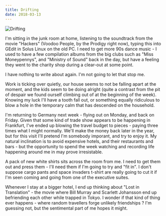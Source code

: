 ```yaml
---
title: Drifting
date: 2018-03-13
---
```


![Drifting](https://source.unsplash.com/jpkvklXwt98/1600x900)

I'm sitting in the junk room at home, listening to the soundtrack from the movie "Hackers" (Voodoo People, by the Prodigy right now), typing this into GEdit in Solus Linux on the old PC. I need to get more 90s dance music - I used to have a few compilation albums from the big clubs such as "Miss Moneypennys", and "Ministry of Sound" back in the day, but have a feeling they went to the charity shop during a clear-out at some point.

I have nothing to write about again. I'm not going to let that stop me.

Work is ticking over quietly, our house seems to not be falling apart at the moment, and the kids seem to be doing alright (quite a contrast from the pit of despair we found ourself climbing out of at the beginning of the week). Knowing my luck I'll have a tooth fall out, or something equally ridiculous to blow a hole in the temporary calm that has descended on the household.

I'm returning to Germany next week - flying out on Monday, and back on Friday. Given that some kind of trade show appears to be happening in Frankfurt, I've ended up blowing the travel budget to pieces - paying three times what I might normally. We'll make the money back later in the year, but for this visit I'll pretend I'm somebody imporant, and try to enjoy it. My natural inclination is to avoid expensive hotels, and their restaurants and bars - but the opportunity to spend the week watching and recording life happening around me in may prove irresistable.

A pack of new white shirts sits across the room from me. I need to get them out and press them - I'll need them if I'm going to try and "fit in". I don't suppose cargo pants and space invaders t-shirt are really going to cut it if I'm seen coming and going from one of the executive suites.

Whenever I stay at a bigger hotel, I end up thinking about "Lost in Translation" - the movie where Bill Murray and Scarlett Johansson end up befriending each other while trapped in Tokyo. I wonder if that kind of thing ever happens - where random travellers forge unlikely friendships ? I'm guessing not, but the sentimental part of me hopes it might.